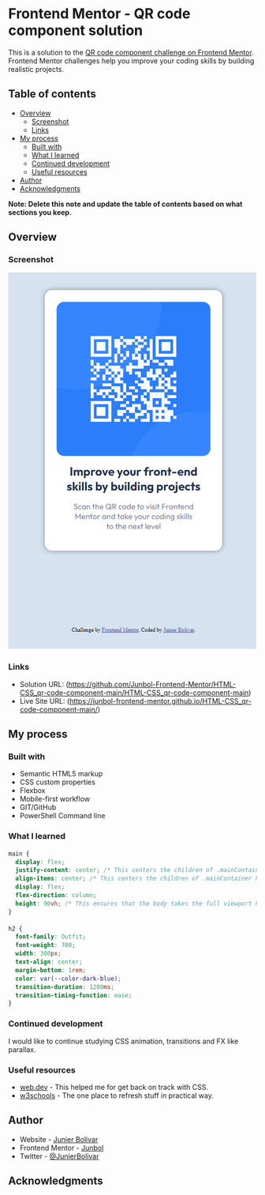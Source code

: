 # Frontend Mentor - QR code component solution

This is a solution to the [QR code component challenge on Frontend Mentor](https://www.frontendmentor.io/challenges/qr-code-component-iux_sIO_H). Frontend Mentor challenges help you improve your coding skills by building realistic projects.

## Table of contents

- [Overview](#overview)
  - [Screenshot](#screenshot)
  - [Links](#links)
- [My process](#my-process)
  - [Built with](#built-with)
  - [What I learned](#what-i-learned)
  - [Continued development](#continued-development)
  - [Useful resources](#useful-resources)
- [Author](#author)
- [Acknowledgments](#acknowledgments)

**Note: Delete this note and update the table of contents based on what sections you keep.**

## Overview

### Screenshot

![](./images/screenshot_mobile.png)

### Links

- Solution URL: (https://github.com/Junbol-Frontend-Mentor/HTML-CSS_qr-code-component-main/HTML-CSS_qr-code-component-main)
- Live Site URL: (https://junbol-frontend-mentor.github.io/HTML-CSS_qr-code-component-main/)

## My process

### Built with

- Semantic HTML5 markup
- CSS custom properties
- Flexbox
- Mobile-first workflow
- GIT/GitHub
- PowerShell Command line

### What I learned

```css
main {
  display: flex;
  justify-content: center; /* This centers the children of .mainContainer vertically along the main axis */
  align-items: center; /* This centers the children of .mainContainer horizontally along the cross axis */
  display: flex;
  flex-direction: column;
  height: 90vh; /* This ensures that the body takes the full viewport height.The only way to centered vertically is to use this on main */
}

h2 {
  font-family: Outfit;
  font-weight: 700;
  width: 300px;
  text-align: center;
  margin-bottom: 1rem;
  color: var(--color-dark-blue);
  transition-duration: 1200ms;
  transition-timing-function: ease;
}
```

### Continued development

I would like to continue studying CSS animation, transitions and FX like parallax.

### Useful resources

- [web.dev](https://web.dev/learn/css) - This helped me for get back on track with CSS.
- [w3schools](https://www.w3schools.com/css/default.asp) - The one place to refresh stuff in practical way.

## Author

- Website - [Junier Bolivar](https://www.bolivarcreativedesign.com)
- Frontend Mentor - [Junbol](https://www.frontendmentor.io/profile/Junbol)
- Twitter - [@JunierBolivar](https://www.twitter.com/@JunierBolivar)

## Acknowledgments
